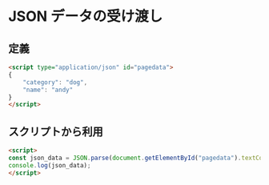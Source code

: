 # JSON データの受け渡し

## 定義

~~~html
<script type="application/json" id="pagedata">
{
    "category": "dog",
    "name": "andy"
}
</script>
~~~

## スクリプトから利用

~~~html
<script>
const json_data = JSON.parse(document.getElementById("pagedata").textContent);
console.log(json_data);
</script>
~~~
